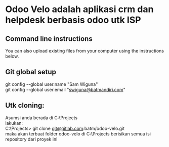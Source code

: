
# **Odoo Velo adalah aplikasi crm dan helpdesk berbasis odoo utk ISP**

## Command line instructions
You can also upload existing files from your computer using the instructions below.


## Git global setup
git config --global user.name "Sam Wiguna"  
git config --global user.email "swiguna@batmandiri.com"  

## Utk cloning:
Asumsi anda berada di C:\Projects  
lakukan:  
C:\Projects> git clone git@gitlab.com:batm/odoo-velo.git  
maka akan terbuat folder odoo-velo di C:\Projects berisikan semua isi repository dari proyek ini